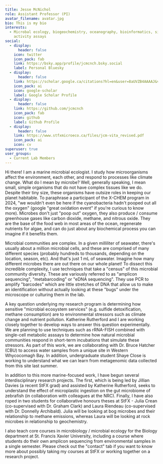 ```yaml
---
title: Jesse McNichol
role: Assistant Professor (PI)
avatar_filename: avatar.jpg
bio: This is my bio
interests:
  - Microbal ecology, biogeochemistry, oceanography, bioinformatics, single-cell
    activity assays
social:
  - display:
      header: false
    icon: twitter
    icon_pack: fab 
    link: https://bsky.app/profile/jcmcnch.bsky.social
    label: Personal Bluesky
  - display:
      header: false
    link: https://scholar.google.ca/citations?hl=en&user=8aUVZB4AAAAJ&view_op=list_works&sortby=pubdate 
    icon_pack: ai
    icon: google-scholar
    label: Google Scholar Profile
  - display:
      header: false
    link: https://github.com/jcmcnch
    icon_pack: fab
    icon: github
    label: Github Profile
  - display:
      header: false
    link: https://www.stfxmicroeco.ca/files/jcm-vita_revised.pdf
    icon_pack: ai
    icon: cv
superuser: true
user_groups:
  - Current Lab Members 
---
```


Hi there! I am a marine microbial ecologist. I study how microorganisms affect the environment, each other, and respond to processes like climate change. What do I mean by microbe? Well, generally speaking, I mean small, simple organisms that do not have complex tissues like we do. Despite their tiny size, these organisms have outsize roles in keeping our planet habitable. To paraphrase a participant of the X-CHEM program in 2024, "we wouldn't even be here if the cyanobacteria hadn't pooped out all the oxygen" (google "great oxidation event" if you're curious to know more). Microbes don't just "poop out" oxygen, they also produce / consume greenhouse gases like carbon dioxide, methane, and nitrous oxide. They are the base of the food web in most areas of the ocean, regenerate nutrients for algae, and can do just about any biochemical process you can imagine if it benefits them.

Microbial communities are complex. In a given milliliter of seawater, there's usually about a million microbial cells, and these are comprised of many different species (probably hundreds to thousands, depending on the location, season, etc). And that's just 1 mL of seawater. Imagine how many different microbes there are out there on our whole planet! To dissect this incredible complexity, I use techniques that take a "census" of this microbial community diversity. These are variously referred to as "amplicon sequencing", "metabarcoding" or "eDNA sequencing". They use PCR to amplify "barcodes" which are little stretches of DNA that allow us to make an identification without actually looking at these "bugs" under the microscope or culturing them in the lab.

A key question underlying my research program is determining how sensitive "microbial ecosystem services" (e.g. sulfide detoxification, methane consumption) are to environmental stressors such as climate change and nutrient pollution. Katherine Rutherford and I are working closely together to develop ways to answer this question experimentally. We are planning to use techniques such as rRNA-FISH combined with single-cell metabolic asssays to determine how natural microbial communities respond in short-term incubations that simulate these stressors. As part of this work, we are collaborating with Dr. Bruce Hatcher (CBU) to access water samples from a unique site in Western Whycocomagh Bay. In addition, undergraduate student Shaye Close is working to understand what we can learn from metagenomic data collected from this site last summer.

In addition to this more marine-focused work, I have begun several interdisciplinary research projects. The first, which is being led by Jillian Davies (a recent StFX grad) and assisted by Katherine Rutherford, seeks to understand the effect of microplastic ingestion on the gut microbiome of zebrafish (in collaboration with colleagues at the NRC). Finally, I have also roped in two students for collaborative honours theses at StFX - Julia Crean (co-supervised with Dr. Graham Clark) and Laura Riendeau (co-supervised with Dr. Donnelly Archibald). Julia will be looking at bog microbes and their relationship to methane emissions, whereas Laura will be looking at rock microbes in relationship to geochemistry.

I also teach core courses in microbiology / microbial ecology for the Biology department
at St. Francis Xavier University, including a course where students do their own amplicon sequencing from environmental samples in a single semester. Please check out the "contact" tab if you want to know more about possibly taking my courses at StFX or working together on a research project.
